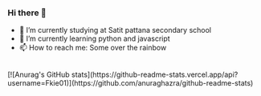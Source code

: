 ### Hi there 👋

- 🔭 I’m currently studying at Satit pattana secondary school
- 🌱 I’m currently learning python and javascript
- 📫 How to reach me: Some over the rainbow


<br>
[![Anurag's GitHub stats](https://github-readme-stats.vercel.app/api?username=Fkie01)](https://github.com/anuraghazra/github-readme-stats)
